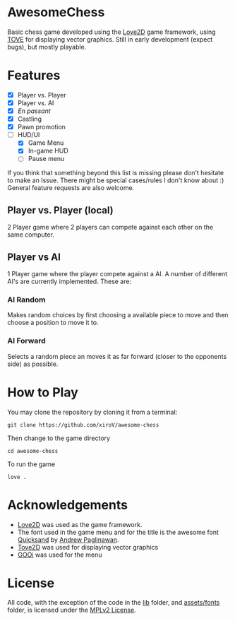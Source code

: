# AwesomeChess

Basic chess game developed using the [Love2D](https://love2d.org) game framework, using [TOVE](https://github.com/poke1024/tove2d) for displaying vector graphics. Still in early development (expect bugs), but mostly playable.

# Features
 - [x] Player vs. Player
 - [x] Player vs. AI
 - [x] *En passant*
 - [x] Castling
 - [x] Pawn promotion
 - [ ] HUD/UI
   - [x] Game Menu
   - [x] In-game HUD
   - [ ] Pause menu

If you think that something beyond this list is missing please don't hesitate to make an Issue. There might be special cases/rules I don't know about :) General feature requests are also welcome.

## Player vs. Player (local)
2 Player game where 2 players can compete against each other on the same computer.

## Player vs AI
1 Player game where the player compete against a AI. A number of different AI's are currently implemented. These are:

### AI Random 
Makes random choices by first choosing a available piece to move and then choose a position to move it to.

### AI Forward
Selects a random piece an moves it as far forward (closer to the opponents side) as possible.


# How to Play
You may clone the repository by cloning it from a terminal:

```
git clone https://github.com/xiroV/awesome-chess
```

Then change to the game directory

```
cd awesome-chess
```

To run the game

```
love .
```


# Acknowledgements
 - [Love2D](https://love2d.org/) was used as the game framework.
 - The font used in the game menu and for the title is the awesome font [Quicksand](https://github.com/andrew-paglinawan/QuicksandFamily) by [Andrew Paglinawan](https://github.com/andrew-paglinawan).
 - [Tove2D](https://github.com/poke1024/tove2d) was used for displaying vector graphics
 - [GOOi](https://github.com/tavuntu/gooi) was used for the menu

# License
All code, with the exception of the code in the [lib][1] folder, and [assets/fonts][2] folder, is licensed under the [MPLv2 License][3].

[1]: https://github.com/xiroV/awesome-chess/tree/master/lib
[2]: https://github.com/xiroV/awesome-chess/tree/master/assets/fonts
[3]: https://github.com/xiroV/awesome-chess/blob/master/LICENSE
